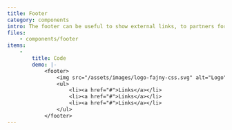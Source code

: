 ```yaml
---
title: Footer
category: components
intro: The footer can be useful to show external links, to partners for example.
files:
    - components/footer
items:
    -
        title: Code
        demo: |-
            <footer>
                <img src="/assets/images/logo-fajny-css.svg" alt="Logo" class="logo">
                <ul>
                    <li><a href="#">Links</a></li>
                    <li><a href="#">Links</a></li>
                    <li><a href="#">Links</a></li>
                </ul>
            </footer>
---
```

